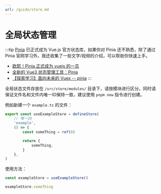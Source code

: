```yaml
---
url: /guide/store.md
---
```

# 全局状态管理

:::tip
[Pinia](https://pinia.vuejs.org/) 已正式成为 Vue.js 官方状态库，如果你对 Pinia 还不熟悉，除了通过 Pinia 官网学习外，我还收集了一些文字/视频的介绍，可以帮助你快速上手。

* [欧耶！Pinia 正式成为 vuejs 的一员](https://mp.weixin.qq.com/s/_OlLFedVJfyEapGzYFETuw)
* [全新的 Vue3 状态管理工具：Pinia](https://mp.weixin.qq.com/s/4B-ZzOXdYrF-Auvm_wWBVQ)
* [【探索学习】面向未来的 Vuex -- pinia](https://www.bilibili.com/video/BV1Mb4y1X7NL/)
  :::

全局状态文件存放在 `/src/store/modules/` 目录下，请按模块进行区分。同时请保证文件名和文件内唯一ID保持一致，建议使用 `pnpm new` 指令进行创建。

例如新建一个 `example.ts` 的文件：

```ts
export const useExampleStore = defineStore(
    // 唯一ID
    'example',
    () => {
        const someThing = ref(0)

        return {
            someThing,
        }
    },
)
```

使用方法：

```ts
const exampleStore = useExampleStore()

exampleStore.someThing
```
